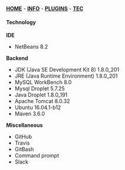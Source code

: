 [**HOME**](index.md)  -  [**INFO**](gruppe.md)  -  [**PLUGINS**](mavenplugins.md)  -  [**TEC**](tek.md)


#### Technology

**IDE**
* NetBeans 8.2

**Backend**
* JDK (Java SE Development Kit 8) 1.8.0_201
* JRE (Java Runtime Environment)  1.8.0_201
* MySQL WorkBench 8.0
* Mysql Droplet 5.7.25
* Java Droplet 1.8.0_191
* Apache Tomcat 8.0.32 
* Ubuntu 16.04.1-b12
* Maven 3.6.0

**Miscellaneous**
* GitHub
* Travis
* GitBash
* Command prompt
* Slack

